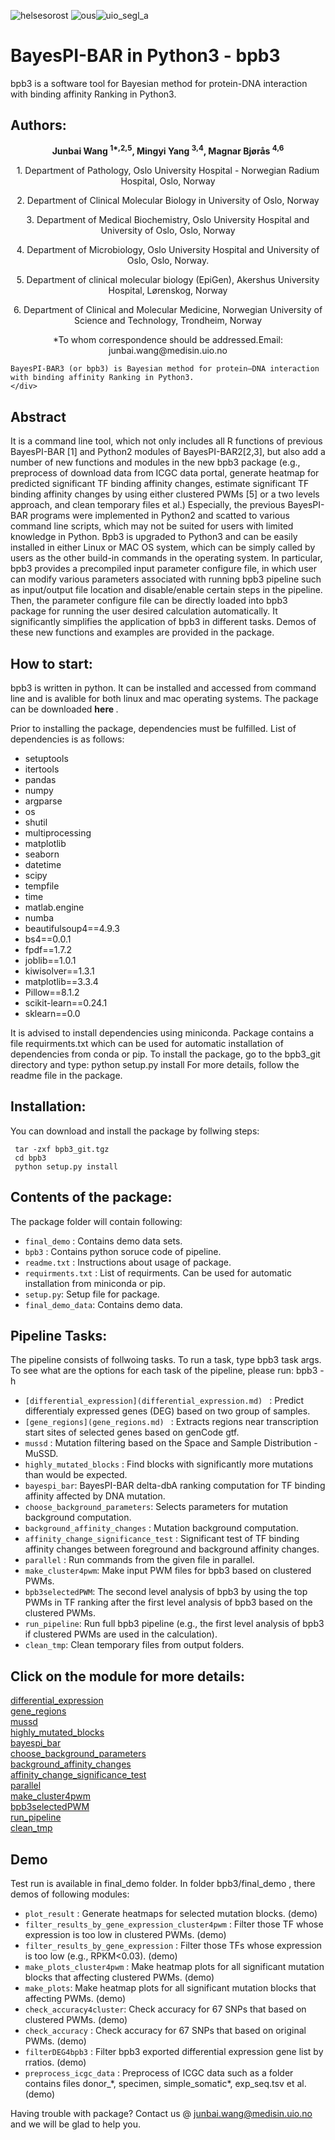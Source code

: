 ![helsesorost](https://user-images.githubusercontent.com/79196757/116503417-50eaa000-a8b6-11eb-9925-382c86dc97c9.png) ![ous](https://user-images.githubusercontent.com/79196757/116503445-652e9d00-a8b6-11eb-8985-df71a9a4b9f2.png)![uio_segl_a](https://user-images.githubusercontent.com/79196757/179632843-0bd8b826-7fe3-4d3e-81c0-cf53647375b6.png)


# BayesPI-BAR in Python3 - bpb3

bpb3 is a software tool for Bayesian method for protein-DNA interaction with binding affinity Ranking in Python3.

## Authors:

  <p align="center"><strong>  Junbai Wang <sup>1*,2,5</sup>, Mingyi Yang <sup>3,4</sup>, Magnar Bjørås <sup>4,6</sup>  </strong></p>
  
  <p align="center">1. Department of Pathology, Oslo University Hospital - Norwegian Radium Hospital, Oslo, Norway </p>
  <p align="center">2. Department of Clinical Molecular Biology in University of Oslo, Norway </p>
  <p align="center">3. Department of Medical Biochemistry, Oslo University Hospital and University of Oslo, Oslo, Norway</p>
  <p align="center">4. Department of Microbiology, Oslo University Hospital and University of Oslo, Oslo, Norway. </p>
  <p align="center">5. Department of clinical molecular biology (EpiGen), Akershus University Hospital, Lørenskog, Norway </p>
  <p align="center">6. Department of Clinical and Molecular Medicine, Norwegian University of Science and Technology, Trondheim, Norway </p>
<p align="center">*To whom correspondence should be addressed.Email: junbai.wang@medisin.uio.no </p>

<head>
	

</head>


<div class="container-fluid abstract_des">

	
	BayesPI-BAR3 (or bpb3) is Bayesian method for protein–DNA interaction with binding affinity Ranking in Python3. 
	</div>

## Abstract

<p>It is a command line tool, which not only includes all R functions of previous BayesPI-BAR [1] and Python2 modules of BayesPI-BAR2[2,3], 
but also add a number of new functions and modules in the new bpb3 package (e.g., preprocess of download data from ICGC data portal, 
generate heatmap for predicted significant TF binding affinity changes, estimate significant TF binding affinity changes by using 
either clustered PWMs [5] or a two levels approach, and clean temporary files et al.) Especially, the previous BayesPI-BAR programs 
were implemented in Python2 and scatted to various command line scripts, which may not be suited for users with limited knowledge in Python. 
Bpb3 is upgraded to Python3 and can be easily installed in either Linux or MAC OS system, which can be simply called by users as 
the other build-in commands in the operating system. In particular, bpb3 provides a precompiled input parameter configure file, 
in which user can modify various parameters associated with running bpb3 pipeline such as input/output file location and disable/enable certain steps in the pipeline. 
Then, the parameter configure file can be directly loaded into bpb3 package for running the user desired calculation automatically. 
It significantly simplifies the application of bpb3 in different tasks. Demos of these new functions and examples are provided in the package.
</p>
	

	
## How to start:
<div class="container-fluid abstract_des">
bpb3 is written in python. It can be installed and accessed from command line and is avalible for both linux and mac operating systems. The package can be downloaded <strong> here </strong> .

Prior to installing the package, dependencies must be fulfilled. List of dependencies is as follows:
<ul>
	<li>setuptools</li>
	<li>itertools</li>
	<li>pandas</li>
	<li>numpy</li>
	<li>argparse</li>
	<li>os</li>
	<li>shutil</li>
	<li>multiprocessing</li>
	<li>matplotlib</li>
	<li>seaborn</li>
	<li>datetime</li>
	<li>scipy</li>
	<li>tempfile</li>
	<li>time</li>
	<li>matlab.engine</li>
	<li>numba</li>
	<li>beautifulsoup4==4.9.3</li>
	<li>bs4==0.0.1</li>
	<li>fpdf==1.7.2</li>
	<li>joblib==1.0.1</li>
	<li>kiwisolver==1.3.1</li>
	<li>matplotlib==3.3.4</li>
	<li>Pillow==8.1.2</li>
	<li>scikit-learn==0.24.1</li>
	<li>sklearn==0.0</li>
	</ul>
It is advised to install dependencies using miniconda.
Package contains a file requirments.txt which can be used for automatic installation of dependencies from conda or pip.
To install the package, go to the bpb3_git directory and type: python setup.py install
For more details, follow the readme file in the package.
</div>
	
	
## Installation:
<div class="container-fluid abstract_des">
		
<p>You can download and install the package by follwing steps:
	</p>
<pre class="bash"><code class="hljs"><span class="hljs-comment"> tar -zxf bpb3_git.tgz</span>
<span class="hljs-comment"> cd bpb3</span>
<span class="hljs-comment"> python setup.py install</span></code></pre>
	</div>	
	
## Contents of the package:
<div class="container-fluid abstract_des">
		
<p>The package folder will contain following:
	</p>
<ul>
	<li><code>final_demo</code> : Contains demo data sets.</li>
	<li><code>bpb3</code> : Contains python soruce code of pipeline.</li>
	<li><code>readme.txt</code> : Instructions about usage of package.</li>
	<li><code>requirments.txt</code> :  List of requirments. Can be used for automatic installation from miniconda or pip.</li>
	<li><code>setup.py</code>: Setup file for package.</li>
	<li><code>final_demo_data</code>: Contains demo data.</li>


</ul>	
	
</div>

	
## Pipeline Tasks:
	
<p>The pipeline consists of follwoing tasks. To run a task, type bpb3 task args. To see what are the options for each task of the pipeline, please run: bpb3 -h </p>

<ul>
<li><code>[differential_expression](differential_expression.md) </code> : Predict differentialy expressed genes (DEG) based on two group of samples.</li>
	<li><code>[gene_regions](gene_regions.md) </code> : Extracts regions near transcription start sites of selected genes based on genCode gtf. </li>
	<li><code>mussd</code> : Mutation filtering based on the Space and Sample Distribution - MuSSD.</li>
	<li><code>highly_mutated_blocks</code> : Find blocks with significantly more mutations than would be expected.</li>
	<li><code>bayespi_bar</code>: BayesPI-BAR delta-dbA ranking computation for TF binding affinity affected by DNA mutation.</li>
	<li><code>choose_background_parameters</code>: Selects parameters for mutation background computation.</li>
	<li><code>background_affinity_changes</code> : Mutation background computation.</li>
	<li><code>affinity_change_significance_test</code> : Significant test of TF binding affinity changes between foreground and background affinity changes.</li>
	<li><code>parallel</code> : Run commands from the given file in parallel.</li>
	<li><code>make_cluster4pwm</code>: Make input PWM files for bpb3 based on clustered PWMs.</li>
	<li><code>bpb3selectedPWM</code>: The second level analysis of bpb3 by using the top PWMs in TF ranking after the first level analysis of bpb3 based on the clustered PWMs.</li>
	<li><code>run_pipeline</code>: Run full bpb3 pipeline (e.g., the first level analysis of bpb3 if clustered PWMs are used in the calculation).</li>
	<li><code>clean_tmp</code>: Clean temporary files from output folders.</li>

</ul>
	
## Click on the module for more details:
[differential_expression](differential_expression.md)  
[gene_regions](gene_regions.md)  
[mussd](mussd.md)  
[highly_mutated_blocks](highly_mutated_blocks.md)  
[bayespi_bar](bayespi_bar.md)  
[choose_background_parameters](choose_background_parameters.md)  
[background_affinity_changes](background_affinity_changes.md)  
[affinity_change_significance_test](affinity_change_significance_test.md)  
[parallel](parallel.md)  
[make_cluster4pwm](make_cluster4pwm.md)  
[bpb3selectedPWM](bpb3selectedPWM.md)  
[run_pipeline](run_pipeline.md)  
[clean_tmp](clean_tmp.md)  

	
## Demo
<div class="container-fluid abstract_des">

<p>Test run is available in final_demo folder.
In folder bpb3/final_demo , there demos of following modules: </p>

<ul>
	<li><code>plot_result</code> : Generate heatmaps for selected mutation blocks. (demo)</li>
	<li><code>filter_results_by_gene_expression_cluster4pwm</code> : Filter those TF whose expression is too low in clustered PWMs. (demo)</li>
	<li><code>filter_results_by_gene_expression</code> : Filter those TFs whose expression is too low (e.g., RPKM<0.03). (demo)</li>
	<li><code>make_plots_cluster4pwm</code> : Make heatmap plots for all significant mutation blocks that affecting clustered PWMs. (demo)</li>
	<li><code>make_plots</code>: Make heatmap plots for all significant mutation blocks that affecting PWMs. (demo)</li>
	<li><code>check_accuracy4cluster</code>: Check accuracy for 67 SNPs that based on clustered PWMs. (demo)</li>
	<li><code>check_accuracy</code> : Check accuracy for 67 SNPs that based on original PWMs. (demo)</li>
	<li><code>filterDEG4bpb3</code> : Filter bpb3 exported differential expression gene list by rratios. (demo)</li>
	<li><code>preprocess_icgc_data</code> : Preprocess of ICGC data such as a folder contains files donor_*, specimen, simple_somatic*, exp_seq.tsv et al. (demo)</li>
	
</ul>
</div>
	
	
          		 
         	
           			
         	
         		
         		
         	
Having trouble with package? Contact us @ junbai.wang@medisin.uio.no and we will be glad to help you.

